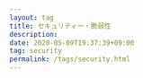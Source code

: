 ```yaml
---
layout: tag
title: セキュリティー・脆弱性
description: 
date: 2020-05-09T19:37:39+09:00
tag: security
permalink: /tags/security.html
---
```

